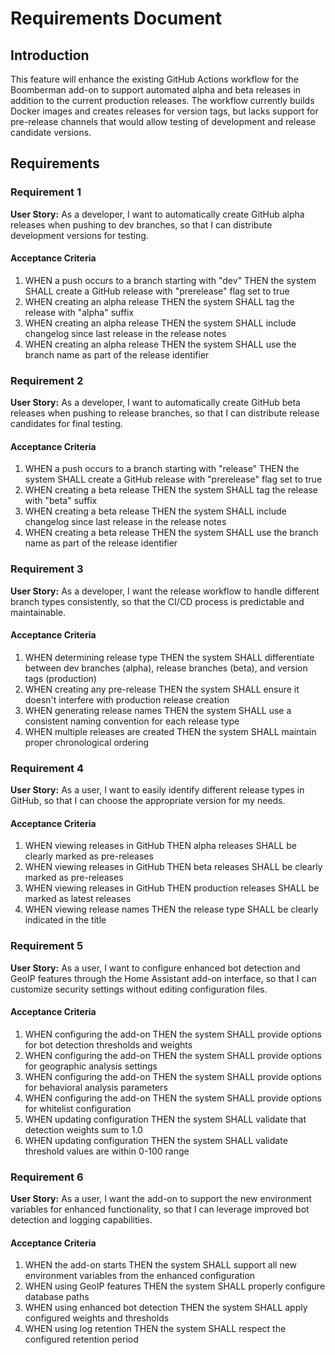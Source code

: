 # Requirements Document

## Introduction

This feature will enhance the existing GitHub Actions workflow for the Boomberman add-on to support automated alpha and beta releases in addition to the current production releases. The workflow currently builds Docker images and creates releases for version tags, but lacks support for pre-release channels that would allow testing of development and release candidate versions.

## Requirements

### Requirement 1

**User Story:** As a developer, I want to automatically create GitHub alpha releases when pushing to dev branches, so that I can distribute development versions for testing.

#### Acceptance Criteria

1. WHEN a push occurs to a branch starting with "dev" THEN the system SHALL create a GitHub release with "prerelease" flag set to true
2. WHEN creating an alpha release THEN the system SHALL tag the release with "alpha" suffix
3. WHEN creating an alpha release THEN the system SHALL include changelog since last release in the release notes
4. WHEN creating an alpha release THEN the system SHALL use the branch name as part of the release identifier

### Requirement 2

**User Story:** As a developer, I want to automatically create GitHub beta releases when pushing to release branches, so that I can distribute release candidates for final testing.

#### Acceptance Criteria

1. WHEN a push occurs to a branch starting with "release" THEN the system SHALL create a GitHub release with "prerelease" flag set to true
2. WHEN creating a beta release THEN the system SHALL tag the release with "beta" suffix
3. WHEN creating a beta release THEN the system SHALL include changelog since last release in the release notes
4. WHEN creating a beta release THEN the system SHALL use the branch name as part of the release identifier

### Requirement 3

**User Story:** As a developer, I want the release workflow to handle different branch types consistently, so that the CI/CD process is predictable and maintainable.

#### Acceptance Criteria

1. WHEN determining release type THEN the system SHALL differentiate between dev branches (alpha), release branches (beta), and version tags (production)
2. WHEN creating any pre-release THEN the system SHALL ensure it doesn't interfere with production release creation
3. WHEN generating release names THEN the system SHALL use a consistent naming convention for each release type
4. WHEN multiple releases are created THEN the system SHALL maintain proper chronological ordering

### Requirement 4

**User Story:** As a user, I want to easily identify different release types in GitHub, so that I can choose the appropriate version for my needs.

#### Acceptance Criteria

1. WHEN viewing releases in GitHub THEN alpha releases SHALL be clearly marked as pre-releases
2. WHEN viewing releases in GitHub THEN beta releases SHALL be clearly marked as pre-releases
3. WHEN viewing releases in GitHub THEN production releases SHALL be marked as latest releases
4. WHEN viewing release names THEN the release type SHALL be clearly indicated in the title

### Requirement 5

**User Story:** As a user, I want to configure enhanced bot detection and GeoIP features through the Home Assistant add-on interface, so that I can customize security settings without editing configuration files.

#### Acceptance Criteria

1. WHEN configuring the add-on THEN the system SHALL provide options for bot detection thresholds and weights
2. WHEN configuring the add-on THEN the system SHALL provide options for geographic analysis settings
3. WHEN configuring the add-on THEN the system SHALL provide options for behavioral analysis parameters
4. WHEN configuring the add-on THEN the system SHALL provide options for whitelist configuration
5. WHEN updating configuration THEN the system SHALL validate that detection weights sum to 1.0
6. WHEN updating configuration THEN the system SHALL validate threshold values are within 0-100 range

### Requirement 6

**User Story:** As a user, I want the add-on to support the new environment variables for enhanced functionality, so that I can leverage improved bot detection and logging capabilities.

#### Acceptance Criteria

1. WHEN the add-on starts THEN the system SHALL support all new environment variables from the enhanced configuration
2. WHEN using GeoIP features THEN the system SHALL properly configure database paths
3. WHEN using enhanced bot detection THEN the system SHALL apply configured weights and thresholds
4. WHEN using log retention THEN the system SHALL respect the configured retention period